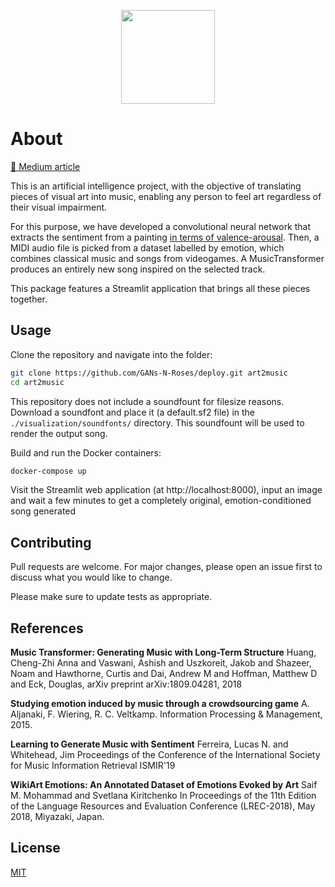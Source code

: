 <p align="center">
<img height=150 src="https://i.imgur.com/VCPjCtU.png">
</p>

# About

[🧾 Medium article](https://medium.com/@atmguille/d1a7cfe8d59a)

This is an artificial intelligence project, with the objective of translating pieces of visual art into music, enabling any person to feel art regardless of their visual impairment.

For this purpose, we have developed a convolutional neural network that extracts the sentiment from a painting [in terms of valence-arousal](https://en.wikipedia.org/wiki/Emotion_classification#Circumplex_model). Then, a MIDI audio file is picked from a dataset labelled by emotion, which combines classical music and songs from videogames. A MusicTransformer produces an entirely new song inspired on the selected track.

This package features a Streamlit application that brings all these pieces together.

## Usage

Clone the repository and navigate into the folder:

```bash
git clone https://github.com/GANs-N-Roses/deploy.git art2music
cd art2music
```

This repository does not include a soundfount for filesize reasons. Download a soundfont and place it (a default.sf2 file) in the ```./visualization/soundfonts/``` directory. This soundfount will be used to render the output song.

Build and run the Docker containers:

```bash
docker-compose up
```

Visit the Streamlit web application (at http://localhost:8000), input an image and wait a few minutes to get a completely original, emotion-conditioned song generated

## Contributing
Pull requests are welcome. For major changes, please open an issue first to discuss what you would like to change.

Please make sure to update tests as appropriate.

## References

**Music Transformer: Generating Music with Long-Term Structure**
Huang, Cheng-Zhi Anna and Vaswani, Ashish and Uszkoreit, Jakob and Shazeer, Noam and Hawthorne, Curtis and Dai, Andrew M and Hoffman, Matthew D and Eck, Douglas,
arXiv preprint arXiv:1809.04281, 2018

**Studying emotion induced by music through a crowdsourcing game**
A. Aljanaki, F. Wiering, R. C. Veltkamp. 
Information Processing & Management, 2015.

**Learning to Generate Music with Sentiment**
Ferreira, Lucas N. and Whitehead, Jim
Proceedings of the Conference of the International Society for Music Information Retrieval
ISMIR'19

**WikiArt Emotions: An Annotated Dataset of Emotions Evoked by Art**
Saif M. Mohammad and Svetlana Kiritchenko
In Proceedings of the 11th Edition of the Language Resources and Evaluation Conference (LREC-2018), May 2018, Miyazaki, Japan.

## License
[MIT](https://choosealicense.com/licenses/mit/)
